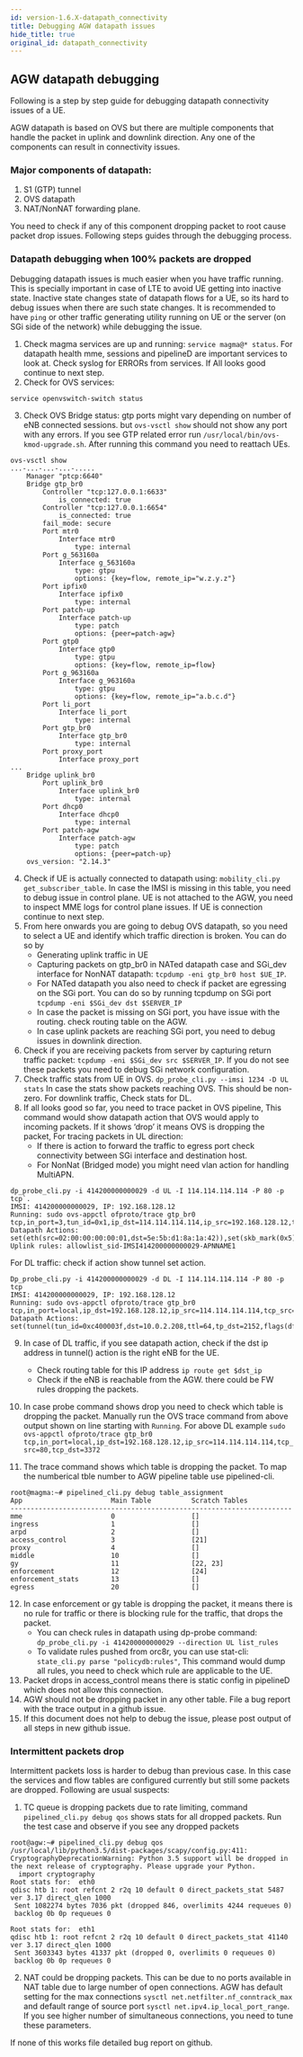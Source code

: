 ```yaml
---
id: version-1.6.X-datapath_connectivity
title: Debugging AGW datapath issues
hide_title: true
original_id: datapath_connectivity
---
```


## AGW datapath debugging
Following is a step by step guide for debugging datapath connectivity issues
of a UE.

AGW datapath is based on OVS but there are multiple components that handle the
packet in uplink and downlink direction. Any one of the components can result
in connectivity issues.
### Major components of datapath:
1. S1 (GTP) tunnel
2. OVS datapath
3. NAT/NonNAT forwarding plane.

You need to check if any of this component dropping packet to root cause packet
drop issues. Following steps guides through the debugging process.

### Datapath debugging when 100% packets are dropped
Debugging datapath issues is much easier when you have traffic running. This
is specially important in case of LTE to avoid UE getting into inactive state.
Inactive state changes state of datapath flows for a UE, so its hard to debug
issues when there are such state changes.
It is recommended to have `ping` or other traffic generating utility running
on UE or the server (on SGi side of the network) while debugging the issue.

1. Check magma services are up and running:
   `service magma@* status`. For datapath health mme, sessions and pipelineD are
   important services to look at. Check syslog for ERRORs from services.
   If All looks good continue to next step.
2. Check for OVS services:
```
service openvswitch-switch status
```
3. Check OVS Bridge status: gtp ports might vary depending on number of eNB
   connected sessions. but `ovs-vsctl show` should not show any port with
   any errors. If you see GTP related error run `/usr/local/bin/ovs-kmod-upgrade.sh`.
   After running this command you need to reattach UEs.

```
ovs-vsctl show
...-...-...-...-.....
    Manager "ptcp:6640"
    Bridge gtp_br0
        Controller "tcp:127.0.0.1:6633"
            is_connected: true
        Controller "tcp:127.0.0.1:6654"
            is_connected: true
        fail_mode: secure
        Port mtr0
            Interface mtr0
                type: internal
        Port g_563160a
            Interface g_563160a
                type: gtpu
                options: {key=flow, remote_ip="w.z.y.z"}
        Port ipfix0
            Interface ipfix0
                type: internal
        Port patch-up
            Interface patch-up
                type: patch
                options: {peer=patch-agw}
        Port gtp0
            Interface gtp0
                type: gtpu
                options: {key=flow, remote_ip=flow}
        Port g_963160a
            Interface g_963160a
                type: gtpu
                options: {key=flow, remote_ip="a.b.c.d"}
        Port li_port
            Interface li_port
                type: internal
        Port gtp_br0
            Interface gtp_br0
                type: internal
        Port proxy_port
            Interface proxy_port
...
    Bridge uplink_br0
        Port uplink_br0
            Interface uplink_br0
                type: internal
        Port dhcp0
            Interface dhcp0
                type: internal
        Port patch-agw
            Interface patch-agw
                type: patch
                options: {peer=patch-up}
    ovs_version: "2.14.3"
```

4. Check if UE is actually connected to datapath using:
   `mobility_cli.py get_subscriber_table`. In case the IMSI is missing in this
   table, you need to debug issue in control plane. UE is not attached to the
   AGW, you need to inspect MME logs for control plane issues.
   If UE is connection continue to next step.
5. From here onwards you are going to debug OVS datapath, so you need to select
   a UE and identify which traffic direction is broken. You can do so by
   - Generating uplink traffic in UE
   - Capturing packets on gtp_br0 in NATed datapath case and SGi_dev interface for
     NonNAT datapath: `tcpdump -eni gtp_br0 host $UE_IP`.
   - For NATed datapath you also need to check if packet are egressing on
     the SGi port. You can do so by running tcpdump on SGi port
     `tcpdump -eni $SGi_dev dst $SERVER_IP`
   - In case the packet is missing on SGi port, you have issue with the routing.
     check routing table on the AGW.
   - In case uplink packets are reaching SGi port, you need to debug issues in
     downlink direction.
6. Check if you are receiving packets from server by capturing return traffic
   packet: `tcpdump -eni $SGi_dev src $SERVER_IP`. If you do not see these packets
   you need to debug SGi network configuration.
7. Check traffic stats from UE in OVS. `dp_probe_cli.py --imsi 1234 -D UL stats`
   In case the stats show packets reaching OVS. This should be non-zero.
   For downlink traffic, Check stats for DL.
8. If all looks good so far, you need to trace packet in OVS pipeline, This command
   would show datapath action that OVS would apply to incoming packets. If it
   shows ‘drop’ it means OVS is dropping the packet,
   For tracing packets in UL direction:
   - If there is action to forward the traffic to egress port check connectivity
    between SGi interface and destination host.
   - For NonNat (Bridged mode) you might need vlan action for handling MultiAPN.
```
dp_probe_cli.py -i 414200000000029 -d UL -I 114.114.114.114 -P 80 -p tcp`.
IMSI: 414200000000029, IP: 192.168.128.12
Running: sudo ovs-appctl ofproto/trace gtp_br0 tcp,in_port=3,tun_id=0x1,ip_dst=114.114.114.114,ip_src=192.168.128.12,tcp_src=3372,tcp_dst=80
Datapath Actions: set(eth(src=02:00:00:00:00:01,dst=5e:5b:d1:8a:1a:42)),set(skb_mark(0x5)),1
Uplink rules: allowlist_sid-IMSI414200000000029-APNNAME1
```

For DL traffic: check if action show tunnel set action.
```
Dp_probe_cli.py -i 414200000000029 -d DL -I 114.114.114.114 -P 80 -p tcp
IMSI: 414200000000029, IP: 192.168.128.12
Running: sudo ovs-appctl ofproto/trace gtp_br0 tcp,in_port=local,ip_dst=192.168.128.12,ip_src=114.114.114.114,tcp_src=80,tcp_dst=3372
Datapath Actions: set(tunnel(tun_id=0xc400003f,dst=10.0.2.208,ttl=64,tp_dst=2152,flags(df|key))),pop_eth,set(skb_mark(0x4)),2
```
9. In case of DL traffic, if you see datapath action, check if the dst ip address in tunnel()
   action is the right eNB for the UE.
   - Check routing table for this IP address `ip route get $dst_ip`
   - Check if the eNB is reachable from the AGW. there could be FW rules dropping
      the packets.

10. In case probe command shows drop you need to check which table is dropping
    the packet. Manually run the OVS trace command from above output shown on line
    starting with `Running`. For above DL example `sudo ovs-appctl ofproto/trace
    gtp_br0 tcp,in_port=local,ip_dst=192.168.128.12,ip_src=114.114.114.114,tcp_src=80,tcp_dst=3372`
11. The trace command shows which table is dropping the packet. To map the numberical
    tble number to AGW pipeline table use pipelined-cli.

```
root@magma:~# pipelined_cli.py debug table_assignment
App                      Main Table          Scratch Tables
----------------------------------------------------------------------
mme                      0                   []
ingress                  1                   []
arpd                     2                   []
access_control           3                   [21]
proxy                    4                   []
middle                   10                  []
gy                       11                  [22, 23]
enforcement              12                  [24]
enforcement_stats        13                  []
egress                   20                  []
```
12. In case enforcement or gy table is dropping the packet, it means there is
    no rule for traffic or there is blocking rule for the traffic, that drops
    the packet.
    - You can check rules in datapath using dp-probe command:
    `dp_probe_cli.py -i 414200000000029 --direction UL list_rules`
    - To validate rules pushed from orc8r, you can use stat-cli: `state_cli.py
      parse "policydb:rules"`, This command would dump all rules, you need
      to check which rule are applicable to the UE.
13. Packet drops in access_control means there is static config in pipelineD
    which does not allow this connection.
14. AGW should not be dropping packet in any other table. File a bug report with
    the trace output in a github issue.
15. If this document does not help to debug the issue, please post output of
    all steps in new github issue.

### Intermittent packets drop
Intermittent packets loss is harder to debug than previous case. In this case the
services and flow tables are configured currently but still some packets are dropped.
Following are usual suspects:
1. TC queue is dropping packets due to rate limiting, command
   `pipelined_cli.py debug qos` shows stats for all dropped packets. Run the
   test case and observe if you see any dropped packets
```
root@agw:~# pipelined_cli.py debug qos
/usr/local/lib/python3.5/dist-packages/scapy/config.py:411: CryptographyDeprecationWarning: Python 3.5 support will be dropped in the next release of cryptography. Please upgrade your Python.
  import cryptography
Root stats for:  eth0
qdisc htb 1: root refcnt 2 r2q 10 default 0 direct_packets_stat 5487 ver 3.17 direct_qlen 1000
 Sent 1082274 bytes 7036 pkt (dropped 846, overlimits 4244 requeues 0)
 backlog 0b 0p requeues 0

Root stats for:  eth1
qdisc htb 1: root refcnt 2 r2q 10 default 0 direct_packets_stat 41140 ver 3.17 direct_qlen 1000
 Sent 3603343 bytes 41337 pkt (dropped 0, overlimits 0 requeues 0)
 backlog 0b 0p requeues 0
```

2. NAT could be dropping packets. This can be due to no ports available in NAT
   table due to large number of open connections. AGW has default setting for
   the max connections `sysctl net.netfilter.nf_conntrack_max` and default
   range of source port `sysctl net.ipv4.ip_local_port_range`. If you see
   higher number of simultaneous connections, you need to tune these parameters.

If none of this works file detailed bug report on github.
